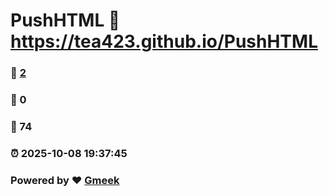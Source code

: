 # PushHTML :link: https://tea423.github.io/PushHTML 
### :page_facing_up: [2](https://tea423.github.io/PushHTML/tag.html) 
### :speech_balloon: 0 
### :hibiscus: 74 
### :alarm_clock: 2025-10-08 19:37:45 
### Powered by :heart: [Gmeek](https://github.com/Meekdai/Gmeek)
